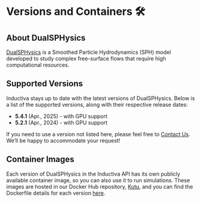# Versions and Containers 🛠️

## About DualSPHysics
[DualSPHysics](https://pages.nist.gov/DualSPHysics-smv/) is a Smoothed Particle Hydrodynamics (SPH) model developed to study complex free-surface flows that require high computational resources.

## Supported Versions
Inductiva stays up to date with the latest versions of DualSPHysics. Below is a list of the supported versions, along with their respective release dates:

- **5.4.1** (Apr., 2025) - with GPU support
- **5.2.1** (Apr., 2024) - with GPU support

If you need to use a version not listed here, please feel free to [Contact Us](mailto:support@inductiva.ai).
We’ll be happy to accommodate your request!

## Container Images
Each version of DualSPHysics in the Inductiva API has its own publicly available container image, 
so you can also use it to run simulations. These images are hosted in our Docker Hub repository, 
[Kutu](https://hub.docker.com/r/inductiva/kutu/tags?name=dualsphysics), and you can find the 
Dockerfile details for each version [here](https://github.com/inductiva/kutu/tree/main/simulators/dualsphysics).